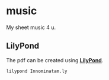 # music

My sheet music 4 u. 

## LilyPond

The pdf can be created using [**LilyPond**](https://lilypond.org/). 

`lilypond Innominatam.ly`